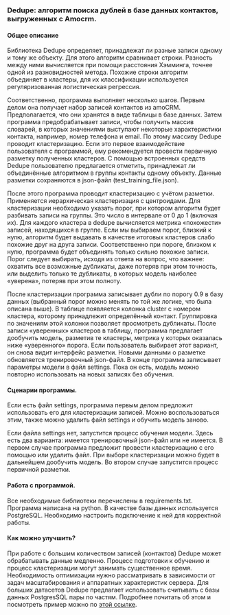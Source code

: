 ### Dedupe: алгоритм поиска дублей в базе данных контактов, выгруженных с Amocrm.

#### Общее описание

Библиотека Dedupe определяет, принадлежат ли разные записи одному и тому же объекту. Для этого алгоритм сравнивает строки. Разность между ними вычисляется при помощи расстояния Хэмминга, точнее одной из разновидностей метода. Похожие строки алгоритм объединяет в кластеры, для их классификации используется регуляризованная логистическая регрессия.

Соответственно, программа выполняет несколько шагов. Первым делом она получает набор записей контактов из amoCRM. Предполагается, что они хранятся в виде таблицы в базе данных. Затем программа предобрабатывает записи, чтобы получить массив словарей, в которых значениями выступают некоторые характеристики контакта, например, номер телефона и email. По этому массиву Dedupe проводит кластеризацию. Если это первое взаимодействие пользователя с программой, ему рекомендуется провести первичную разметку полученных кластеров. С помощью встроенных средств Dedupe пользователю предлагается отметить, принадлежат ли объединённые алгоритмом в группы контакты одному объекту. Данные разметки сохраняются в json-файл (test_training_file.json).

После этого программа проводит кластеризацию с учётом разметки. Применяется иерархическая кластеризация с центроидами. Для кластеризации необходимо указать порог, при котором алгоритм будет разбивать записи на группы. Это число в интервале от 0 до 1 (включая их). Для каждого кластера в dedupe вычисляется метрика «похожести» записей, находящихся в группе. Если мы выбираем порог, близкий к нулю, алгоритм будет выдавать в качестве итоговых кластеров слабо похожие друг на друга записи. Соответственно при пороге, близком к нулю, программа будет объединять только сильно похожие записи. Порог следует выбирать, исходя из ответа на вопрос, что важнее: охватить все возможные дубликаты, даже потеряв при этом точность, или выделить только те дубликаты, в которых модель наиболее «уверена», потеряв при этом полноту.

После кластеризации программа записывает дубли по порогу 0.9 в базу данных (выбранный порог можно менять по той же логике, что была описана выше). В таблице появляется колонка cluster с номером кластера, которому принадлежит определённый контакт. Группировка по значениям этой колонки позволяет просмотреть дубликаты. После записи «уверенных» кластеров в таблицу, программа предлагает дообучить модель, разметив те кластеры, метрика у которых оказалась ниже «уверенного» порога. Если пользователь выбирает этот вариант, он снова видит интерфейс разметки. Новыми данными о разметке обновляется тренировочный json-файл. В конце программа записывает параметры модели в файл settings. Пока он есть, модель можно повторно использовать на новых записях без обучения.

#### Сценарии программы.

Если есть файл settings, программа первым делом предложит использовать его для кластеризации записей. Можно воспользоваться этим, также можно удалить файл settings и обучить модель заново.

Если файла settings нет, запустится процесс обучения модели. Здесь есть два варианта: имеется тренировочный json-файл или не имеется. В первом случае программа предложит провести кластеризацию с его помощью или удалить файл. При выборе кластеризации можно будет в дальнейшем дообучить модель. Во втором случае запустится процесс первичной разметки. 

#### Работа с программой.

Все необходимые библиотеки перечислены в requirements.txt. Программа написана на python. В качестве базы данных используется PostgreSQL. Необходимо настроить подключение к ней для корректной работы. 

#### Как можно улучшить?

При работе с большим количеством записей (контактов) Dedupe может обрабатывать данные медленно. Процесс подготовки к обучению и процесс кластеризации могут занимать существенное время. Необходимость оптимизации нужно рассматривать в зависимости от задач масштабирования и аппаратных характеристик сервера. Для больших датасетов Dedupe предлагает использовать считывать с базы данных PostgresSQL пары по частям. Подробнее почитать об этом и посмотреть пример можно по [этой ссылке](https://dedupeio.github.io/dedupe-examples/docs/pgsql_big_dedupe_example.html).

